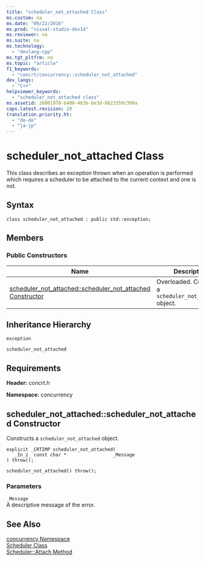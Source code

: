 ```yaml
---
title: "scheduler_not_attached Class"
ms.custom: na
ms.date: "09/22/2016"
ms.prod: "visual-studio-dev14"
ms.reviewer: na
ms.suite: na
ms.technology: 
  - "devlang-cpp"
ms.tgt_pltfrm: na
ms.topic: "article"
f1_keywords: 
  - "concrt/concurrency::scheduler_not_attached"
dev_langs: 
  - "C++"
helpviewer_keywords: 
  - "scheduler_not_attached class"
ms.assetid: 26001970-b400-463b-be3d-8623359c399a
caps.latest.revision: 20
translation.priority.ht: 
  - "de-de"
  - "ja-jp"
---
```

# scheduler_not_attached Class
This class describes an exception thrown when an operation is performed which requires a scheduler to be attached to the current context and one is not.  
  
## Syntax  
  
```  
class scheduler_not_attached : public std::exception;  
```  
  
## Members  
  
### Public Constructors  
  
|Name|Description|  
|----------|-----------------|  
|[scheduler_not_attached::scheduler_not_attached Constructor](#scheduler_not_attached__scheduler_not_attached_constructor)|Overloaded. Constructs a                                         `scheduler_not_attached` object.|  
  
## Inheritance Hierarchy  
 `exception`  
  
 `scheduler_not_attached`  
  
## Requirements  
 **Header:** concrt.h  
  
 **Namespace:** concurrency  
  
##  <a name="scheduler_not_attached__scheduler_not_attached_constructor"></a>  scheduler_not_attached::scheduler_not_attached Constructor  
 Constructs a                 `scheduler_not_attached` object.  
  
```  
explicit _CRTIMP scheduler_not_attached(  
   _In_z_ const char *                 _Message  
) throw();  
  
scheduler_not_attached() throw();  
```  
  
### Parameters  
 `_Message`  
 A descriptive message of the error.  
  
## See Also  
 [concurrency Namespace](../vs140/concurrency-namespace.md)   
 [Scheduler Class](../vs140/scheduler-class.md)   
 [Scheduler::Attach Method](../vs140/scheduler-class.md#scheduler__attach_method)